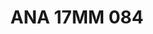 ---
title: ANA 17MM 084
date: 
draft: false

# descripcion
description : Anillo de plata 925 y nácar

materials: Plata 925

color: 

dimensions: 17mm diámetro

code: 05-29-1350

type: "Anillos"

categories: []

price: $18.710,00

price_eftvo: $15.900,00

# Images
# first image will be shown in the product page
images:
  # - image: "images/path_to_image"
  # La ubicacion de las imagenes es imagenes/Anillos/Anillos.Nácar/05-29-1350-ana-17mm-084
  - image: "./images/anillos/nácar/05-29-1350-ana-17mm-084.jpg"
---